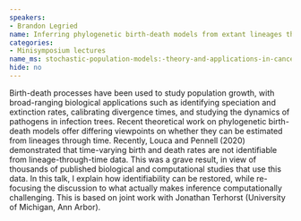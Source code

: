 ```yaml
---
speakers:
- Brandon Legried
name: Inferring phylogenetic birth-death models from extant lineages through time
categories:
- Minisymposium lectures
name_ms: stochastic-population-models:-theory-and-applications-in-cancer-research
hide: no
---
```

Birth-death processes have been used to study population growth, with broad-ranging biological applications such as identifying speciation and extinction rates, calibrating divergence times, and studying the dynamics of pathogens in infection trees. Recent theoretical work on phylogenetic birth-death models offer differing viewpoints on whether they can be estimated from lineages through time. Recently, Louca and Pennell (2020) demonstrated that time-varying birth and death rates are not identifiable from lineage-through-time data. This was a grave result, in view of thousands of published biological and computational studies that use this data. In this talk, I explain how identifiability can be restored, while re-focusing the discussion to what actually makes inference computationally challenging. This is based on joint work with Jonathan Terhorst (University of Michigan, Ann Arbor).


